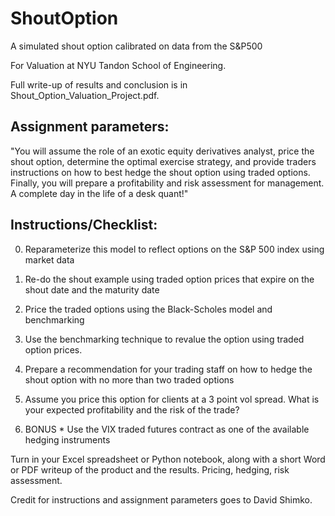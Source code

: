 # ShoutOption
A simulated shout option calibrated on data from the S&P500

For Valuation at NYU Tandon School of Engineering.

Full write-up of results and conclusion is in Shout_Option_Valuation_Project.pdf.

## Assignment parameters:
"You will assume the role of an exotic equity derivatives analyst, price the shout option, determine the optimal exercise strategy, and provide traders instructions on how to best hedge the shout option using traded options.  Finally, you will prepare a profitability and risk assessment for management.  A complete day in the life of a desk quant!"

## Instructions/Checklist:
0.  Reparameterize this model to reflect options on the S&P 500 index using market data

1.  Re-do the shout example using traded option prices that expire on the shout date and the maturity date

2. Price the traded options using the Black-Scholes model and benchmarking


3.  Use the benchmarking technique to revalue the option using traded option prices.

4.  Prepare a recommendation for your trading staff on how to hedge the shout option with no more than two traded options

5.  Assume you price this option for clients at a 3 point vol spread.  What is your expected profitability and the risk of the trade?

6. BONUS * Use the VIX traded futures contract as one of the available hedging instruments

Turn in your Excel spreadsheet or Python notebook, along with a short Word or PDF writeup of the product and the results.  Pricing, hedging, risk assessment.

Credit for instructions and assignment parameters goes to David Shimko.
